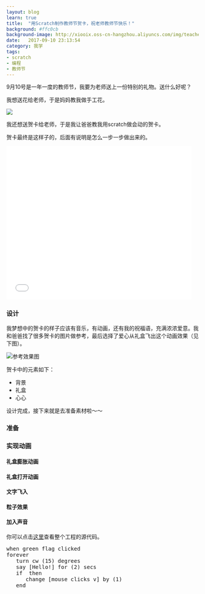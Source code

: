 ```yaml
---
layout: blog
learn: true
title:  "用Scratch制作教师节贺卡，祝老师教师节快乐！"
background: #ffc0cb
background-image: http://xiooix.oss-cn-hangzhou.aliyuncs.com/img/teachersday.png
date:   2017-09-10 23:13:54
category: 我学
tags:
- scratch
- 编程
- 教师节 
---
```


9月10号是一年一度的教师节，我要为老师送上一份特别的礼物。送什么好呢？

我想送花给老师，于是妈妈教我做手工花。

![](http://xiooix.oss-cn-hangzhou.aliyuncs.com/img/learn_20170910_pic1.jpg)

我还想送贺卡给老师，于是我让爸爸教我用scratch做会动的贺卡。

贺卡最终是这样子的，后面有说明是怎么一步一步做出来的。

<iframe allowtransparency="true" width="485" height="402" src="//scratch.mit.edu/projects/embed/173550969/?autostart=false" frameborder="0" allowfullscreen></iframe>

### 设计

我梦想中的贺卡的样子应该有音乐，有动画，还有我的祝福语，充满浓浓爱意。我和爸爸找了很多贺卡的图片做参考，最后选择了爱心从礼盒飞出这个动画效果（见下图）。

![参考效果图](https://timgsa.baidu.com/timg?image&quality=80&size=b9999_10000&sec=1504942633513&di=615c8c069b84b08ab3ac29377ea58e35&imgtype=0&src=http%3A%2F%2Fimg02.tooopen.com%2Fimages%2F20140121%2Fsy_54605983789.jpg)

贺卡中的元素如下：

* 背景
* 礼盒
* 心心

设计完成，接下来就是去准备素材啦～～

### 准备

### 实现动画

#### 礼盒膨胀动画

#### 礼盒打开动画

#### 文字飞入

#### 粒子效果

#### 加入声音

你可以点击[这里](https://scratch.mit.edu/projects/173550969/)查看整个工程的源代码。

<pre class='blocks'>
when green flag clicked
forever
   turn cw (15) degrees
   say [Hello!] for (2) secs
   if <mouse down?> then
      change [mouse clicks v] by (1)
   end
</pre>

